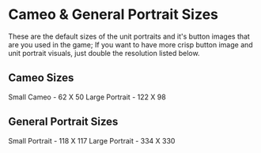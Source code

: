 # Cameo & General Portrait Sizes

These are the default sizes of the unit portraits and it's button
images that are you used in the game; If you want to have more crisp
button image and unit portrait visuals, just double the resolution listed below.

## Cameo Sizes

Small Cameo - 62 X 50
Large Portrait - 122 X 98

## General Portrait Sizes

Small Portrait - 118 X 117
Large Portrait - 334 X 330
